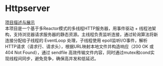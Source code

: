 # Httpserver
[项目描述与展示](https://www.bilibili.com/video/BV1qT3izCEUz/?spm_id_from=333.1387.homepage.video_card.click)<br>
本项目是一个基于多Reactor模式的多线程HTTP服务器，用事件驱动 + 线程池架构，支持浏览器请求服务器的静态资源。主线程负责监听连接，通过轮询算法将新连接分配给子线程的 EventLoop 处理，子线程使用 epoll监听I/O事件，解析HTTP请求（请求行、请求头），根据URL映射本地文件并构造响应（200 OK 或 404 Not Found），通过 sendfile 高效传输文件内容，同时通过mutex和cond实现线程间同步，避免竞争，确保高并发和低延迟。
